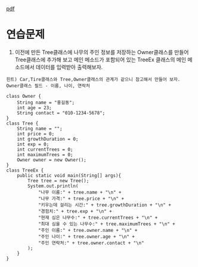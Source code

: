 [pdf](./pdf/JAVA240812simple148.pdf)
# 연습문제
1. 이전에 만든 Tree클래스에 나무의 주인 정보를 저장하는 Owner클래스를 만들어 
Tree클래스에 추가해 보고 메인 메소드가 포함되어 있는 TreeEx 클래스의 메인 메소드에서 데이터를 입력받아 출력해보자. 
```
힌트) Car,Tire클래스와 Tree,Owner클래스의 관계가 같으니 참고해서 만들어 보자. 
Owner클래스 필드 - 이름, 나이, 연락처
```
```
class Owner {
    String name = "홍길동";
    int age = 23;
    String contact = "010-1234-5678";
}
class Tree {
    String name = "";
    int price = 0;
    int growthDuration = 0;
    int exp = 0;
    int currentTrees = 0;
    int maximumTrees = 0;
    Owner owner = new Owner();
}
class TreeEx {
    public static void main(String[] args){
        Tree tree = new Tree();
        System.out.println(
            "나무 이름:" + tree.name + "\n" + 
            "나무 가격:" + tree.price + "\n" + 
            "키우는데 걸리는 시간:" + tree.growthDuration + "\n" +
            "경험치:" + tree.exp + "\n" +
            "현재 심은 나무수:" + tree.currentTrees + "\n" +
            "최대 심을 수 있는 나무수:" + tree.maximumTrees + "\n" +
            "주인 이름:" + tree.owner.name + "\n" +
            "주인 나이:" + tree.owner.age + "\n" +
            "주인 연락처:" + tree.owner.contact + "\n"
        );
    }
}
```

